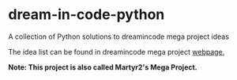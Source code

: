 # dream-in-code-python
A collection of Python solutions to dreamincode mega project ideas

The idea list can be found in dreamincode mega project [webpage.](http://www.dreamincode.net/forums/topic/78802-martyr2s-mega-project-ideas-list/)

**Note: This project is also called Martyr2's Mega Project.**

